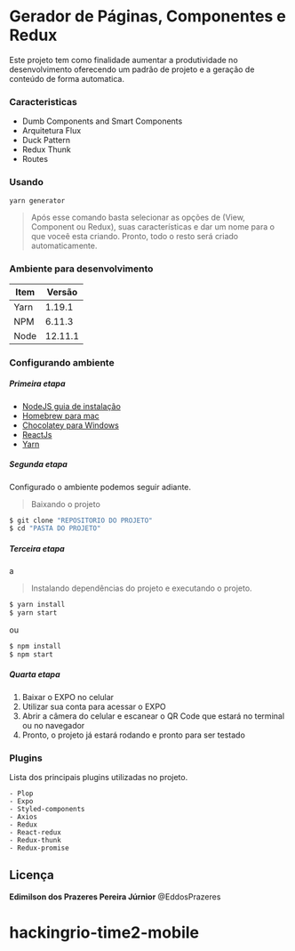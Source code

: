 # Gerador de Páginas, Componentes e Redux
Este projeto tem como finalidade aumentar a produtividade no desenvolvimento oferecendo um padrão de projeto e a geração de conteúdo de forma automatica.

### Caracteristicas
  - Dumb Components and Smart Components
  - Arquitetura Flux
  - Duck Pattern
  - Redux Thunk
  - Routes

### Usando
```python
yarn generator
```
> Após esse comando basta selecionar as opções de (View, Component ou Redux), suas características e dar um nome para o que voceê esta criando. Pronto, todo o resto será criado automaticamente.

### Ambiente para desenvolvimento 

| Item | Versão |
| ------ | ------ |
| Yarn | 1.19.1 |
| NPM | 6.11.3 |
| Node | 12.11.1 |

### Configurando ambiente

##### Primeira etapa
- [NodeJS guia de instalação](https://nodejs.org/en/download/package-manager/ "Instalação")
- [Homebrew para mac](https://brew.sh/index_pt-br "Instalação")
- [Chocolatey para Windows](https://chocolatey.org/ "Instalação")
- [ReactJs ](https://reactjs.org/docs/add-react-to-a-new-app.html "Instalação")
- [Yarn ](https://yarnpkg.com/lang/en/docs/install/#mac-stable "Instalação")


##### Segunda etapa

Configurado o ambiente podemos seguir adiante.

> Baixando o projeto
```sh
$ git clone "REPOSITORIO DO PROJETO"
$ cd "PASTA DO PROJETO"
```


##### Terceira etapa
a
> Instalando dependências do projeto e executando o projeto.
```sh
$ yarn install
$ yarn start
```
ou
```sh
$ npm install
$ npm start
```

##### Quarta etapa
1. Baixar o EXPO no celular
2. Utilizar sua conta para acessar o EXPO
3. Abrir a câmera do celular e escanear o QR Code que estará no terminal ou no navegador
4. Pronto, o projeto já estará rodando e pronto para ser testado

### Plugins

Lista dos principais plugins utilizadas no projeto.

    - Plop
    - Expo 
    - Styled-components
    - Axios
    - Redux
    - React-redux
    - Redux-thunk
    - Redux-promise
    
Licença
----
**Edimilson dos Prazeres Pereira Júrnior** @EddosPrazeres
# hackingrio-time2-mobile
